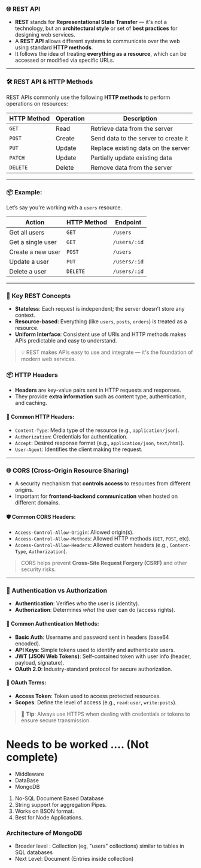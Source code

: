 ### 🌐 REST API

- **REST** stands for **Representational State Transfer** — it's not a technology, but an **architectural style** or set of **best practices** for designing web services.
- A **REST API** allows different systems to communicate over the web using standard **HTTP methods**.
- It follows the idea of treating **everything as a resource**, which can be accessed or modified via specific URLs.

---

### 🛠️ REST API & HTTP Methods

REST APIs commonly use the following **HTTP methods** to perform operations on resources:

| HTTP Method | Operation | Description                          |
|-------------|-----------|--------------------------------------|
| `GET`       | Read      | Retrieve data from the server        |
| `POST`      | Create    | Send data to the server to create it |
| `PUT`       | Update    | Replace existing data on the server  |
| `PATCH`     | Update    | Partially update existing data       |
| `DELETE`    | Delete    | Remove data from the server          |

---

### 📦 Example:

Let’s say you're working with a `users` resource.

| Action            | HTTP Method | Endpoint         |
|-------------------|-------------|------------------|
| Get all users     | `GET`       | `/users`         |
| Get a single user | `GET`       | `/users/:id`     |
| Create a new user | `POST`      | `/users`         |
| Update a user     | `PUT`       | `/users/:id`     |
| Delete a user     | `DELETE`    | `/users/:id`     |

---

### 🧠 Key REST Concepts

- **Stateless**: Each request is independent; the server doesn’t store any context.
- **Resource-based**: Everything (like `users`, `posts`, `orders`) is treated as a resource.
- **Uniform Interface**: Consistent use of URIs and HTTP methods makes APIs predictable and easy to understand.

> 💡 REST makes APIs easy to use and integrate — it's the foundation of modern web services.


### 📦 HTTP Headers

- **Headers** are key-value pairs sent in HTTP requests and responses.
- They provide **extra information** such as content type, authentication, and caching.

#### 🔑 Common HTTP Headers:
- `Content-Type`: Media type of the resource (e.g., `application/json`).
- `Authorization`: Credentials for authentication.
- `Accept`: Desired response format (e.g., `application/json`, `text/html`).
- `User-Agent`: Identifies the client making the request.

---

### 🌐 CORS (Cross-Origin Resource Sharing)

- A security mechanism that **controls access** to resources from different origins.
- Important for **frontend-backend communication** when hosted on different domains.

#### 🛡️ Common CORS Headers:
- `Access-Control-Allow-Origin`: Allowed origin(s).
- `Access-Control-Allow-Methods`: Allowed HTTP methods (`GET`, `POST`, etc).
- `Access-Control-Allow-Headers`: Allowed custom headers (e.g., `Content-Type`, `Authorization`).

> CORS helps prevent **Cross-Site Request Forgery (CSRF)** and other security risks.

---

### 🔐 Authentication vs Authorization

- **Authentication**: Verifies *who* the user is (identity).
- **Authorization**: Determines *what* the user can do (access rights).

#### 👤 Common Authentication Methods:
- **Basic Auth**: Username and password sent in headers (base64 encoded).
- **API Keys**: Simple tokens used to identify and authenticate users.
- **JWT (JSON Web Tokens)**: Self-contained token with user info (header, payload, signature).
- **OAuth 2.0**: Industry-standard protocol for secure authorization.

#### 🛂 OAuth Terms:
- **Access Token**: Token used to access protected resources.
- **Scopes**: Define the level of access (e.g., `read:user`, `write:posts`).

> 🧠 **Tip**: Always use HTTPS when dealing with credentials or tokens to ensure secure transmission.

# Needs to be worked .... (Not complete)
- Middleware
- DataBase
- MongoDB
1. No-SQL Document Based Database
2. String support for aggregation Pipes.
3. Works on BSON format.
4. Best for Node Applications.
### Architecture of MongoDB
- Broader level : Collection (eg, "users" collections) similar to tables in SQL databases
- Next Level: Document (Entries inside collection)

